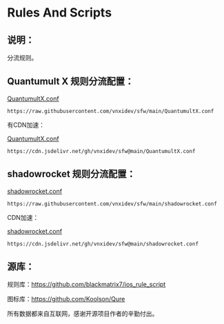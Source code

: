# Rules And Scripts

## 说明：

分流规则。



## Quantumult X 规则分流配置：

[QuantumultX.conf](https://raw.githubusercontent.com/vnxidev/sfw/main/QuantumultX.conf)

```https://raw.githubusercontent.com/vnxidev/sfw/main/QuantumultX.conf```



有CDN加速：

[QuantumultX.conf](https://cdn.jsdelivr.net/gh/vnxidev/sfw@main/QuantumultX.conf)

```https://cdn.jsdelivr.net/gh/vnxidev/sfw@main/QuantumultX.conf```



## shadowrocket 规则分流配置：

[shadowrocket.conf](https://raw.githubusercontent.com/vnxidev/sfw/main/shadowrocket.conf)

```https://raw.githubusercontent.com/vnxidev/sfw/main/shadowrocket.conf```



CDN加速：

[shadowrocket.conf](https://cdn.jsdelivr.net/gh/vnxidev/sfw@main/shadowrocket.conf)

```https://cdn.jsdelivr.net/gh/vnxidev/sfw@main/shadowrocket.conf```



## 源库：

规则库：https://github.com/blackmatrix7/ios_rule_script

图标库：https://github.com/Koolson/Qure



所有数据都来自互联网，感谢开源项目作者的辛勤付出。

